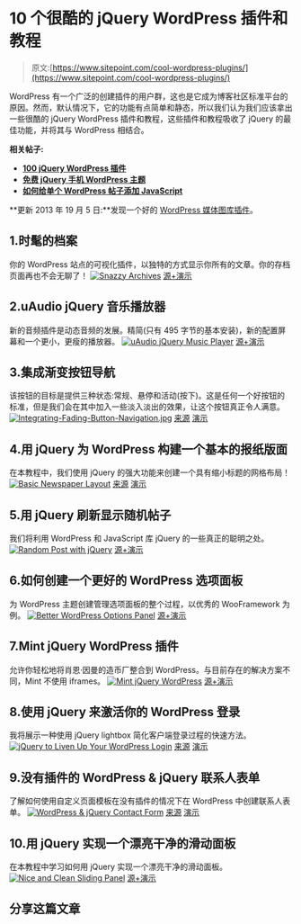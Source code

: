 # 10 个很酷的 jQuery WordPress 插件和教程

> 原文:[https://www.sitepoint.com/cool-wordpress-plugins/](https://www.sitepoint.com/cool-wordpress-plugins/)

WordPress 有一个广泛的创建插件的用户群，这也是它成为博客社区标准平台的原因。然而，默认情况下，它的功能有点简单和静态，所以我们认为我们应该拿出一些很酷的 jQuery WordPress 插件和教程，这些插件和教程吸收了 jQuery 的最佳功能，并将其与 WordPress 相结合。

**相关帖子:**

*   [**100 jQuery WordPress 插件**](http://www.jquery4u.com/plugins/100-jquery-wordpress-plugins/)
*   [**免费 jQuery 手机 WordPress 主题**](http://www.jquery4u.com/mobile/free-jquery-mobile-wordpress-themes/)
*   [**如何给单个 WordPress 帖子添加 JavaScript**](http://www.jquery4u.com/tutorials/add-javascript-single-wordpress-posts/)

**更新 2013 年 19 月 5 日:**发现一个好的 [WordPress 媒体图库插件](http://ghozylab.com/)。

## 1.时髦的档案

你的 WordPress 站点的可视化插件，以独特的方式显示你所有的文章。你的存档页面再也不会无聊了！
[![Snazzy Archives](../Images/35cae4391b2444a9dcabc4ee1942c081.png)](http://wordpress.org/extend/plugins/snazzy-archives/) 
[源+演示](http://wordpress.org/extend/plugins/snazzy-archives/)

## 2.uAudio jQuery 音乐播放器

新的音频插件是动态音频的发展。精简(只有 495 字节的基本安装)，新的配置屏幕和一个更小，更瘦的播放器。
[![uAudio jQuery Music Player](../Images/fe7a8fbe9d02c4e9cf6d6aa81023a5f8.png)](http://compu.terlicio.us/code/plugins/audio/) 
[源+演示](http://compu.terlicio.us/code/plugins/audio/)

## 3.集成渐变按钮导航

该按钮的目标是提供三种状态:常规、悬停和活动(按下)。这是任何一个好按钮的标准，但是我们会在其中加入一些淡入淡出的效果，让这个按钮真正令人满意。
[![Integrating-Fading-Button-Navigation.jpg](../Images/3b1c1c5d38d2bd011adf4b3b59b25bcb.png)](http://digwp.com/2009/09/integrating-fading-button-navigation/) 
[来源](http://digwp.com/2009/09/integrating-fading-button-navigation/) [演示](http://digwp.com/examples/FadingButtonNav/)

## 4.用 jQuery 为 WordPress 构建一个基本的报纸版面

在本教程中，我们使用 jQuery 的强大功能来创建一个具有缩小标题的网格布局！
[![Basic Newspaper Layout](../Images/783f92802cd2881b873a44ec70141ff2.png)](http://net.tutsplus.com/tutorials/wordpress/build-a-basic-newspaper-style-layout-with-wordpress-and-jquery/) 
[来源](http://net.tutsplus.com/tutorials/wordpress/build-a-basic-newspaper-style-layout-with-wordpress-and-jquery/) [演示](http://d2o0t5hpnwv4c1.cloudfront.net/023_Newspaper/preview/preview.html)

## 5.用 jQuery 刷新显示随机帖子

我们将利用 WordPress 和 JavaScript 库 jQuery 的一些真正的聪明之处。
[![Random Post with jQuery](../Images/8fc86e30a7c2925da336dc72c26f7b58.png)](http://digwp.com/2009/07/display-a-random-post-with-ajax-refresh/) 
[源+演示](http://digwp.com/2009/07/display-a-random-post-with-ajax-refresh/)

## 6.如何创建一个更好的 WordPress 选项面板

为 WordPress 主题创建管理选项面板的整个过程，以优秀的 WooFramework 为例。
[![Better WordPress Options Panel](../Images/70cf7cbefb48323f6748c3a6fc0936a4.png)](http://net.tutsplus.com/tutorials/wordpress/how-to-create-a-better-wordpress-options-panel/) 
[源+演示](http://net.tutsplus.com/tutorials/wordpress/how-to-create-a-better-wordpress-options-panel/)

## 7.Mint jQuery WordPress 插件

允许你轻松地将肖恩·因曼的造币厂整合到 WordPress。与目前存在的解决方案不同，Mint 不使用 iframes。
[![Mint jQuery WordPress](../Images/dde1be549450fdf2c1355718bf4a8f7c.png)](http://compu.terlicio.us/code/plugins/mint/) 
[源+演示](http://compu.terlicio.us/code/plugins/mint/)

## 8.使用 jQuery 来激活你的 WordPress 登录

我将展示一种使用 jQuery lightbox 简化客户端登录过程的快速方法。
[![jQuery to Liven Up Your WordPress Login](../Images/3a05fb1ee51ab82583db716ec64a3f4c.png)](http://wpguru.co.za/admin/using-jquery-to-liven-up-your-wordpress-login/) 
[来源](http://wpguru.co.za/admin/using-jquery-to-liven-up-your-wordpress-login/) [演示](http://wpguru.co.za/wp-content/demos/login/#TB_inline?height=200&width=200&inlineId=form)

## 9.没有插件的 WordPress & jQuery 联系人表单

了解如何使用自定义页面模板在没有插件的情况下在 WordPress 中创建联系人表单。
[![WordPress & jQuery Contact Form ](../Images/b0bf9df325cace13ad7c4926b9c15f89.png)](http://trevordavis.net/blog/wordpress-jquery-contact-form-without-a-plugin/) 
[来源](http://trevordavis.net/blog/wordpress-jquery-contact-form-without-a-plugin/) [演示](http://wp.trevordavis.net/contact-form/)

## 10.用 jQuery 实现一个漂亮干净的滑动面板

在本教程中学习如何用 jQuery 实现一个漂亮干净的滑动面板。
[![Nice and Clean Sliding Panel](../Images/34fa8891638909cdedd97d17527fdb92.png)](http://web-kreation.com/wordpress/implement-a-nice-clean-jquery-sliding-panel-in-wordpress-27/) 
[源+演示](http://web-kreation.com/wordpress/implement-a-nice-clean-jquery-sliding-panel-in-wordpress-27/)

## 分享这篇文章
